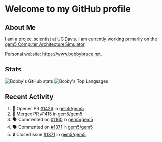 # Welcome to my GitHub profile

## About Me

I am a project scientist at UC Davis. I am currently working primarily on the [gem5 Computer Architecture Simulator](https://github.com/gem5).

Personal website: <https://www.bobbybruce.net>.

## Stats

![Bobby's GitHub stats](https://github-readme-stats.vercel.app/api?username=bobbyrbruce&show_icons=true&theme=responsive&include_all_commits=true&count_private=true&show=reviews&disable_animations=true)
![Bobby's Top Languages ](https://github-readme-stats.vercel.app/api/top-langs/?username=bobbyrbruce&layout=compact&theme=responsive&count_private=true&langs_count=10&disable_animations=true)

## Recent Activity

<!--START_SECTION:activity-->
1. 💪 Opened PR [#1426](https://github.com/gem5/gem5/pull/1426) in [gem5/gem5](https://github.com/gem5/gem5)
2. 🎉 Merged PR [#1415](https://github.com/gem5/gem5/pull/1415) in [gem5/gem5](https://github.com/gem5/gem5)
3. 🗣 Commented on [#1160](https://github.com/gem5/gem5/issues/1160#issuecomment-2272645646) in [gem5/gem5](https://github.com/gem5/gem5)
4. 🗣 Commented on [#1371](https://github.com/gem5/gem5/issues/1371#issuecomment-2272640869) in [gem5/gem5](https://github.com/gem5/gem5)
5. 🔒 Closed issue [#1371](https://github.com/gem5/gem5/issues/1371) in [gem5/gem5](https://github.com/gem5/gem5)
<!--END_SECTION:activity-->
